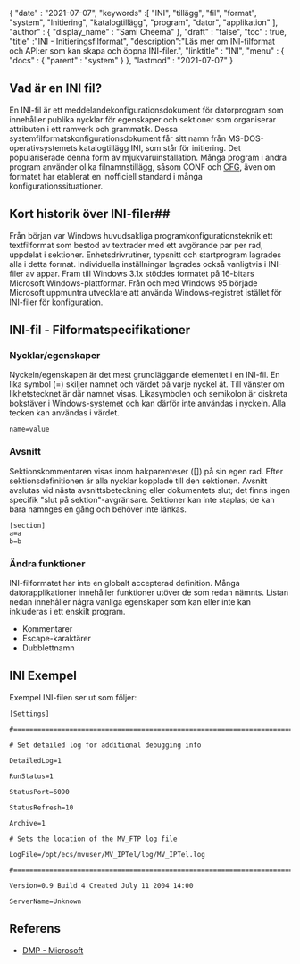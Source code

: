 {
  "date" : "2021-07-07",
  "keywords" :[ "INI", "tillägg", "fil", "format", "system", "Initiering", "katalogtillägg", "program", "dator", "applikation" ],
  "author" : {
    "display_name" : "Sami Cheema"
},
  "draft" : "false",
  "toc" : true,
  "title" :"INI - Initieringsfilformat",
  "description":"Läs mer om INI-filformat och API:er som kan skapa och öppna INI-filer.",
  "linktitle" : "INI",
  "menu" : {
    "docs" : {
      "parent" : "system"
}
},
  "lastmod" : "2021-07-07"
}

## Vad är en INI fil? ##

En INI-fil är ett meddelandekonfigurationsdokument för datorprogram som innehåller publika nycklar för egenskaper och sektioner som organiserar attributen i ett ramverk och grammatik. Dessa systemfilformatskonfigurationsdokument får sitt namn från MS-DOS-operativsystemets katalogtillägg INI, som står för initiering. Det populariserade denna form av mjukvaruinstallation. Många program i andra program använder olika filnamnstillägg, såsom CONF och [CFG](/sv/system/cfg/), även om formatet har etablerat en inofficiell standard i många konfigurationssituationer.

## Kort historik över INI-filer##

Från början var Windows huvudsakliga programkonfigurationsteknik ett textfilformat som bestod av textrader med ett avgörande par per rad, uppdelat i sektioner. Enhetsdrivrutiner, typsnitt och startprogram lagrades alla i detta format. Individuella inställningar lagrades också vanligtvis i INI-filer av appar.
Fram till Windows 3.1x stöddes formatet på 16-bitars Microsoft Windows-plattformar. Från och med Windows 95 började Microsoft uppmuntra utvecklare att använda Windows-registret istället för INI-filer för konfiguration.

## INI-fil - Filformatspecifikationer

### Nycklar/egenskaper ###

Nyckeln/egenskapen är det mest grundläggande elementet i en INI-fil. En lika symbol (=) skiljer namnet och värdet på varje nyckel åt. Till vänster om likhetstecknet är där namnet visas. Likasymbolen och semikolon är diskreta bokstäver i Windows-systemet och kan därför inte användas i nyckeln. Alla tecken kan användas i värdet.

```
name=value
```

### Avsnitt ###

Sektionskommentaren visas inom hakparenteser ([]) på sin egen rad. Efter sektionsdefinitionen är alla nycklar kopplade till den sektionen. Avsnitt avslutas vid nästa avsnittsbeteckning eller dokumentets slut; det finns ingen specifik "slut på sektion"-avgränsare. Sektioner kan inte staplas; de kan bara namnges en gång och behöver inte länkas.

```
[section]
a=a
b=b
```

### Ändra funktioner ###

INI-filformatet har inte en globalt accepterad definition. Många datorapplikationer innehåller funktioner utöver de som redan nämnts. Listan nedan innehåller några vanliga egenskaper som kan eller inte kan inkluderas i ett enskilt program.

* Kommentarer
* Escape-karaktärer
* Dubblettnamn


## INI Exempel ##

Exempel INI-filen ser ut som följer:

```
[Settings]
 
#======================================================================
 
# Set detailed log for additional debugging info
 
DetailedLog=1
 
RunStatus=1
 
StatusPort=6090
 
StatusRefresh=10
 
Archive=1
 
# Sets the location of the MV_FTP log file
 
LogFile=/opt/ecs/mvuser/MV_IPTel/log/MV_IPTel.log
 
#======================================================================
 
Version=0.9 Build 4 Created July 11 2004 14:00
 
ServerName=Unknown

```

## Referens ##

* [DMP - Microsoft](https://learn.microsoft.com/en-us/troubleshoot/windows-client/performance/read-small-memory-dump-file)

